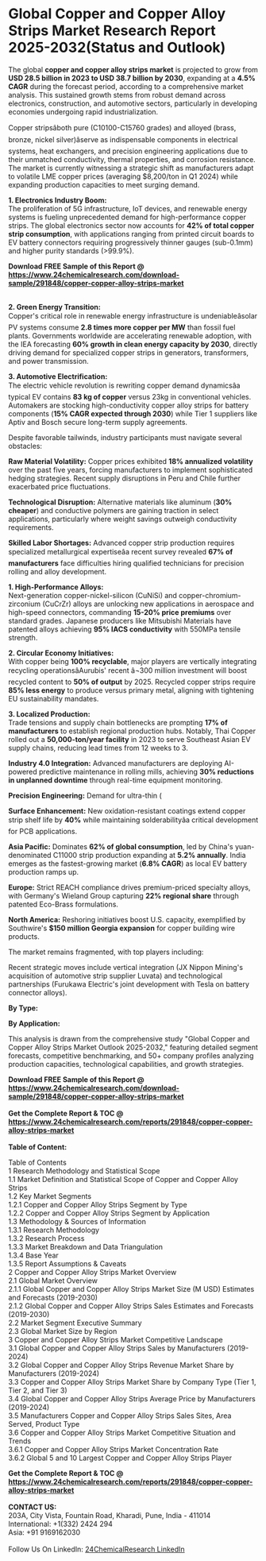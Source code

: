 <h1>Global Copper and Copper Alloy Strips Market Research Report 2025-2032(Status and Outlook)</h1><p>The global <strong>copper and copper alloy strips market</strong> is projected to grow from <strong>USD 28.5 billion in 2023 to USD 38.7 billion by 2030</strong>, expanding at a <strong>4.5% CAGR</strong> during the forecast period, according to a comprehensive market analysis. This sustained growth stems from robust demand across electronics, construction, and automotive sectors, particularly in developing economies undergoing rapid industrialization.</p><p>Copper stripsâboth pure (C10100-C15760 grades) and alloyed (brass, bronze, nickel silver)âserve as indispensable components in electrical systems, heat exchangers, and precision engineering applications due to their unmatched conductivity, thermal properties, and corrosion resistance. The market is currently witnessing a strategic shift as manufacturers adapt to volatile LME copper prices (averaging $8,200/ton in Q1 2024) while expanding production capacities to meet surging demand.</p><p><strong>1. Electronics Industry Boom:</strong><br>
The proliferation of 5G infrastructure, IoT devices, and renewable energy systems is fueling unprecedented demand for high-performance copper strips. The global electronics sector now accounts for <strong>42% of total copper strip consumption</strong>, with applications ranging from printed circuit boards to EV battery connectors requiring progressively thinner gauges (sub-0.1mm) and higher purity standards (&gt;99.9%).</p><div><b>Download FREE Sample of this Report @ 
            <a href="https://www.24chemicalresearch.com/download-sample/291848/copper-copper-alloy-strips-market">
            https://www.24chemicalresearch.com/download-sample/291848/copper-copper-alloy-strips-market</a></b></div><br><p><strong>2. Green Energy Transition:</strong><br>
Copper's critical role in renewable energy infrastructure is undeniableâsolar PV systems consume <strong>2.8 times more copper per MW</strong> than fossil fuel plants. Governments worldwide are accelerating renewable adoption, with the IEA forecasting <strong>60% growth in clean energy capacity by 2030</strong>, directly driving demand for specialized copper strips in generators, transformers, and power transmission.</p><p><strong>3. Automotive Electrification:</strong><br>
The electric vehicle revolution is rewriting copper demand dynamicsâa typical EV contains <strong>83 kg of copper</strong> versus 23kg in conventional vehicles. Automakers are stocking high-conductivity copper alloy strips for battery components (<strong>15% CAGR expected through 2030</strong>) while Tier 1 suppliers like Aptiv and Bosch secure long-term supply agreements.</p><p>Despite favorable tailwinds, industry participants must navigate several obstacles:</p><p><strong>Raw Material Volatility:</strong> Copper prices exhibited <strong>18% annualized volatility</strong> over the past five years, forcing manufacturers to implement sophisticated hedging strategies. Recent supply disruptions in Peru and Chile further exacerbated price fluctuations.</p><p><strong>Technological Disruption:</strong> Alternative materials like aluminum (<strong>30% cheaper</strong>) and conductive polymers are gaining traction in select applications, particularly where weight savings outweigh conductivity requirements.</p><p><strong>Skilled Labor Shortages:</strong> Advanced copper strip production requires specialized metallurgical expertiseâa recent survey revealed <strong>67% of manufacturers</strong> face difficulties hiring qualified technicians for precision rolling and alloy development.</p><p><strong>1. High-Performance Alloys:</strong><br>
Next-generation copper-nickel-silicon (CuNiSi) and copper-chromium-zirconium (CuCrZr) alloys are unlocking new applications in aerospace and high-speed connectors, commanding <strong>15-20% price premiums</strong> over standard grades. Japanese producers like Mitsubishi Materials have patented alloys achieving <strong>95% IACS conductivity</strong> with 550MPa tensile strength.</p><p><strong>2. Circular Economy Initiatives:</strong><br>
With copper being <strong>100% recyclable</strong>, major players are vertically integrating recycling operationsâAurubis' recent â¬300 million investment will boost recycled content to <strong>50% of output</strong> by 2025. Recycled copper strips require <strong>85% less energy</strong> to produce versus primary metal, aligning with tightening EU sustainability mandates.</p><p><strong>3. Localized Production:</strong><br>
Trade tensions and supply chain bottlenecks are prompting <strong>17% of manufacturers</strong> to establish regional production hubs. Notably, Thai Copper rolled out a <strong>50,000-ton/year facility</strong> in 2023 to serve Southeast Asian EV supply chains, reducing lead times from 12 weeks to 3.</p><p><strong>Industry 4.0 Integration:</strong> Advanced manufacturers are deploying AI-powered predictive maintenance in rolling mills, achieving <strong>30% reductions in unplanned downtime</strong> through real-time equipment monitoring.</p><p><strong>Precision Engineering:</strong> Demand for ultra-thin (
    </p><p><strong>Surface Enhancement:</strong> New oxidation-resistant coatings extend copper strip shelf life by <strong>40%</strong> while maintaining solderabilityâa critical development for PCB applications.</p><p><strong>Asia Pacific:</strong> Dominates <strong>62% of global consumption</strong>, led by China's yuan-denominated C11000 strip production expanding at <strong>5.2% annually</strong>. India emerges as the fastest-growing market (<strong>6.8% CAGR</strong>) as local EV battery production ramps up.</p><p><strong>Europe:</strong> Strict REACH compliance drives premium-priced specialty alloys, with Germany's Wieland Group capturing <strong>22% regional share</strong> through patented Eco-Brass formulations.</p><p><strong>North America:</strong> Reshoring initiatives boost U.S. capacity, exemplified by Southwire's <strong>$150 million Georgia expansion</strong> for copper building wire products.</p><p>The market remains fragmented, with top players including:</p><p>Recent strategic moves include vertical integration (JX Nippon Mining's acquisition of automotive strip supplier Luvata) and technological partnerships (Furukawa Electric's joint development with Tesla on battery connector alloys).</p><p><strong>By Type:</strong></p><p><strong>By Application:</strong></p><p>This analysis is drawn from the comprehensive study "Global Copper and Copper Alloy Strips Market Outlook 2025-2032," featuring detailed segment forecasts, competitive benchmarking, and 50+ company profiles analyzing production capacities, technological capabilities, and growth strategies.</p><div><b>Download FREE Sample of this Report @ 
            <a href="https://www.24chemicalresearch.com/download-sample/291848/copper-copper-alloy-strips-market">
            https://www.24chemicalresearch.com/download-sample/291848/copper-copper-alloy-strips-market</a></b></div><br><div><b>Get the Complete Report & TOC @ 
            <a href="https://www.24chemicalresearch.com/reports/291848/copper-copper-alloy-strips-market">
            https://www.24chemicalresearch.com/reports/291848/copper-copper-alloy-strips-market</a></b></div><br>
            <b>Table of Content:</b><p>Table of Contents<br />
1 Research Methodology and Statistical Scope<br />
1.1 Market Definition and Statistical Scope of Copper and Copper Alloy Strips<br />
1.2 Key Market Segments<br />
1.2.1 Copper and Copper Alloy Strips Segment by Type<br />
1.2.2 Copper and Copper Alloy Strips Segment by Application<br />
1.3 Methodology & Sources of Information<br />
1.3.1 Research Methodology<br />
1.3.2 Research Process<br />
1.3.3 Market Breakdown and Data Triangulation<br />
1.3.4 Base Year<br />
1.3.5 Report Assumptions & Caveats<br />
2 Copper and Copper Alloy Strips Market Overview<br />
2.1 Global Market Overview<br />
2.1.1 Global Copper and Copper Alloy Strips Market Size (M USD) Estimates and Forecasts (2019-2030)<br />
2.1.2 Global Copper and Copper Alloy Strips Sales Estimates and Forecasts (2019-2030)<br />
2.2 Market Segment Executive Summary<br />
2.3 Global Market Size by Region<br />
3 Copper and Copper Alloy Strips Market Competitive Landscape<br />
3.1 Global Copper and Copper Alloy Strips Sales by Manufacturers (2019-2024)<br />
3.2 Global Copper and Copper Alloy Strips Revenue Market Share by Manufacturers (2019-2024)<br />
3.3 Copper and Copper Alloy Strips Market Share by Company Type (Tier 1, Tier 2, and Tier 3)<br />
3.4 Global Copper and Copper Alloy Strips Average Price by Manufacturers (2019-2024)<br />
3.5 Manufacturers Copper and Copper Alloy Strips Sales Sites, Area Served, Product Type<br />
3.6 Copper and Copper Alloy Strips Market Competitive Situation and Trends<br />
3.6.1 Copper and Copper Alloy Strips Market Concentration Rate<br />
3.6.2 Global 5 and 10 Largest Copper and Copper Alloy Strips Player</p><div><b>Get the Complete Report & TOC @ 
            <a href="https://www.24chemicalresearch.com/reports/291848/copper-copper-alloy-strips-market">
            https://www.24chemicalresearch.com/reports/291848/copper-copper-alloy-strips-market</a></b></div><br><b>CONTACT US:</b><br>
            203A, City Vista, Fountain Road, Kharadi, Pune, India - 411014<br>
            International: +1(332) 2424 294<br>
            Asia: +91 9169162030 <br><br>
            Follow Us On LinkedIn: <a href="https://www.linkedin.com/company/24chemicalresearch/">24ChemicalResearch LinkedIn</a>